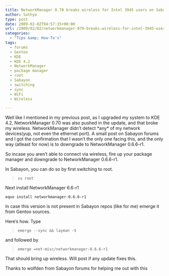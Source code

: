 ```yaml
---
title: NetworkManager 0.70 breaks wireless for Intel 3945 users on Sabayon, here’s how to fix it
author: Sathya
type: post
date: 2009-02-02T04:57:15+00:00
url: /2009/02/02/networkmanager-070-breaks-wireless-for-intel-3945-users-on-sabayon-heres-how-to-fix-it/
categories:
  - "Tips &amp; How-To's"
tags:
  - forums
  - Gentoo
  - KDE
  - KDE 4.2
  - NetworkManager
  - package manager
  - root
  - Sabayon
  - switching
  - sync
  - WiFi
  - Wireless

---
```

Well like I mentioned in my previous post, as I upgraded my system to KDE 4.2, NetworkManager 0.70 was also pushed in the update, and that broke my wireless. NetworkManager didn&#8217;t detect \*any\* of my network devices(yup, not even the ethernet port). A small post on Sabayon forums and I got the confirmation that I wasn&#8217;t the only one facing this, and the only way (atleast for now) is to downgrade to NetworkManager 0.6.6-r1.

So incase you aren&#8217;t able to connect via wireless, fire up your package manager and downgrade to NetworkManager 0.6.6-r1.

In Sabayon, you can do so by first switching to root.

> `su root`

Next install NetworkManager 6.6-r1
  
<bletockquote>`equo install networkmanager-0.6.6-r1`

In case this version is not present in Sabayon repos (like for me) emerge it from Gentoo sources.
  
Here&#8217;s how. Type

> `emerge --sync && layman -S`

and followed by

> `emerge =net-misc/networkmanager-0.6.6-r1`

That should bring up wireless. Will post if any update fixes this.
  
Thanks to wolfden from Sabayon forums for helping me out with this
  
</bletockquote>